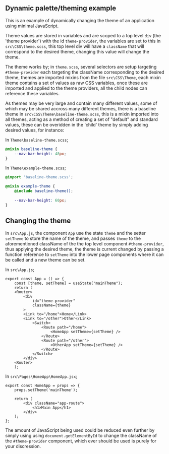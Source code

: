 ## Dynamic palette/theming example

This is an example of dynamically changing the theme of an application using minimal JavaScript. 

Theme values are stored in variables and are scoped to a top level `div` (the 'theme provider') with the id `theme-provider`, the variables are set to this in `src\CSS\theme.scss`, this top level div will have a `className` that will correspond to the desired theme, changing this value will change the theme. 

The theme works by; in `theme.scss`, several selectors are setup targeting `#theme-provider` each targeting the className corresponding to the desired theme, themes are imported mixins from the file `src\CSS\Theme`, each mixin theme contains a set of values as raw CSS variables, once these are imported and applied to the theme providers, all the child nodes can reference these variables. 

As themes may be very large and contain many different values, some of which may be shared accross many different themes, there is a baseline theme in `src\CSS\Theme\baseline-theme.scss`, this is a mixin imported into all themes, acting as a method of creating a set of "default" and standard values, these can be overidden in the 'child' theme by simply adding desired values, for instance: 

In `Theme\baseline-theme.scss`;
```scss
@mixin baseline-theme {
    --nav-bar-height: 48px;
}
```
In `Theme\example-theme.scss`;
```scss
@import 'baseline-theme.scss';

@mixin example-theme {
    @include baseline-theme();
    
    --nav-bar-height: 60px;
}
```

## Changing the theme

In  `src\App.js`, the component `App` use the state `theme` and the setter `setTheme` to store the name of the theme, and passes `theme` to the aforementioned className of the the top level component `#theme-provider`, thus applying the desired theme, the theme is current changed by passing a function reference to `setTheme` into the lower page components where it can be called and a new theme can be set. 

In `src\App.js`;
```JSX
export const App = () => {
    const [theme, setTheme] = useState("mainTheme");
    return (
	<Router>
		<div 
			id="theme-provider" 
			className={theme}
		>
		<Link to="/home">Home</Link>
		<Link to="/other">Other</Link>
			<Switch>
				<Route path="/home">
					<HomeApp setTheme={setTheme} />
				</Route>
				<Route path="/other">
					<OtherApp setTheme={setTheme} />
				</Route>
			</Switch>
		</div>
	<Router>
    );
```

In `src\Pages\HomeApp\HomeApp.jsx`;
```JSX
export const HomeApp = props => {
    props.setTheme('mainTheme');
    
    return (
        <div className="app-route">
            <h1>Main App</h1>
        </div>
    );
};
```

The amount of JavaScript being used could be reduced even further by simply using using `document.getElementById` to change the className of the `#theme-provider` component, which ever should be used is purely for your discression.
